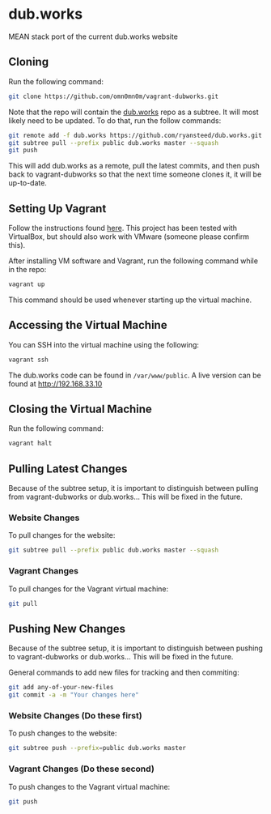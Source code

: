 # dub.works
MEAN stack port of the current dub.works website

## Cloning
Run the following command:
```bash
git clone https://github.com/omn0mn0m/vagrant-dubworks.git
```

Note that the repo will contain the [dub.works](https://github.com/ryansteed/dub.works) repo as a subtree. It will most likely need to be updated. To do that, run the follow commands:

```bash
git remote add -f dub.works https://github.com/ryansteed/dub.works.git
git subtree pull --prefix public dub.works master --squash
git push
```

This will add dub.works as a remote, pull the latest commits, and then push back to vagrant-dubworks so that the next time someone clones it, it will be up-to-date.

## Setting Up Vagrant
Follow the instructions found [here](https://www.vagrantup.com/intro/getting-started/install.html). This project has been tested with VirtualBox, but should also work with VMware (someone please confirm this).

After installing VM software and Vagrant, run the following command while in the repo:

```bash
vagrant up
```

This command should be used whenever starting up the virtual machine.

## Accessing the Virtual Machine
You can SSH into the virtual machine using the following:

```bash
vagrant ssh
```

The dub.works code can be found in `/var/www/public`. A live version can be found at http://192.168.33.10

## Closing the Virtual Machine
Run the following command:

```bash
vagrant halt
```

## Pulling Latest Changes
Because of the subtree setup, it is important to distinguish between pulling from vagrant-dubworks or dub.works... This will be fixed in the future.

### Website Changes
To pull changes for the website:

```bash
git subtree pull --prefix public dub.works master --squash
```

### Vagrant Changes
To pull changes for the Vagrant virtual machine:

```bash
git pull
```

## Pushing New Changes
Because of the subtree setup, it is important to distinguish between pushing to vagrant-dubworks or dub.works... This will be fixed in the future.

General commands to add new files for tracking and then commiting:

```bash
git add any-of-your-new-files
git commit -a -m "Your changes here"
```

### Website Changes (Do these first)

To push changes to the website:

```bash
git subtree push --prefix=public dub.works master
```

### Vagrant Changes (Do these second)
To push changes to the Vagrant virtual machine:

```bash
git push
```

